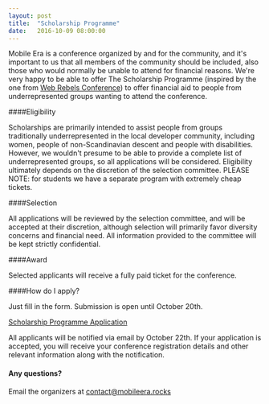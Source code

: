 ```yaml
---
layout: post
title:  "Scholarship Programme"
date:   2016-10-09 08:00:00
---
```


Mobile Era is a conference organized by and for the community, and it's important to us that all members of the community should be included, also those who would normally be unable to attend for financial reasons. We're very happy to be able to offer The Scholarship Programme (inspired by the one from <a href="http://webrebels.org">Web Rebels Conference</a>) to offer financial aid to people from underrepresented groups wanting to attend the conference.

####Eligibility

Scholarships are primarily intended to assist people from groups traditionally underrepresented in the local developer community, including women, people of non-Scandinavian descent and people with disabilities. However, we wouldn't presume to be able to provide a complete list of underrepresented groups, so all applications will be considered. Eligibility ultimately depends on the discretion of the selection committee. PLEASE NOTE: for students we have a separate program with extremely cheap tickets.

####Selection

All applications will be reviewed by the selection committee, and will be accepted at their discretion, although selection will primarily favor diversity concerns and financial need. All information provided to the committee will be kept strictly confidential.

####Award

Selected applicants will receive a fully paid ticket for the conference.

####How do I apply?

Just fill in the form. Submission is open until October 20th.

<a class="btn btn-primary" href="https://docs.google.com/forms/d/1POsL650Cyuz2TSls9VR-gD_LhYbgy6_pSyt6Sa2ZoOg">Scholarship Programme Application</a>

All applicants will be notified via email by October 22th. If your application is accepted, you will receive your conference registration details and other relevant information along with the notification.

#### Any questions?
Email the organizers at [contact@mobileera.rocks](mailto:contact@mobileera.rocks)
